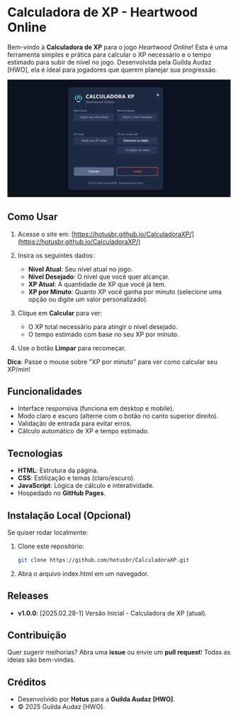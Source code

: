 # Calculadora de XP - Heartwood Online

Bem-vindo à **Calculadora de XP** para o jogo *Heartwood Online*! Esta é uma ferramenta simples e prática para calcular o XP necessário e o tempo estimado para subir de nível no jogo. Desenvolvida pela Guilda Audaz [HWO], ela é ideal para jogadores que querem planejar sua progressão.

![Calculadora de XP](assets/Screenshot.png)


## Como Usar

1. Acesse o site em: [https://hotusbr.github.io/CalculadoraXP/](https://hotusbr.github.io/CalculadoraXP/)

2. Insira os seguintes dados:
   - **Nível Atual**: Seu nível atual no jogo.
   - **Nível Desejado**: O nível que você quer alcançar.
   - **XP Atual**: A quantidade de XP que você já tem.
   - **XP por Minuto**: Quanto XP você ganha por minuto (selecione uma opção ou digite um valor personalizado).

3. Clique em **Calcular** para ver:
   - O XP total necessário para atingir o nível desejado.
   - O tempo estimado com base no seu XP por minuto.

4. Use o botão **Limpar** para recomeçar.

**Dica**: Passe o mouse sobre "XP por minuto" para ver como calcular seu XP/min!


## Funcionalidades
- Interface responsiva (funciona em desktop e mobile).
- Modo claro e escuro (alterne com o botão no canto superior direito).
- Validação de entrada para evitar erros.
- Cálculo automático de XP e tempo estimado.


## Tecnologias
- **HTML**: Estrutura da página.
- **CSS**: Estilização e temas (claro/escuro).
- **JavaScript**: Lógica de cálculo e interatividade.
- Hospedado no **GitHub Pages**.


## Instalação Local (Opcional)
Se quiser rodar localmente:
1. Clone este repositório:
   ```bash
   git clone https://github.com/hotusbr/CalculadoraXP.git

2. Abra o arquivo index.html em um navegador.
   

## Releases
   - **v1.0.0**: [2025.02.28-1] Versão Inicial - Calculadora de XP (atual).


## Contribuição
Quer sugerir melhorias? Abra uma **issue** ou envie um **pull request**! Todas as ideias são bem-vindas.


## Créditos
- Desenvolvido por **Hotus** para a **Guilda Audaz [HWO]**.
- © 2025 Guilda Audaz [HWO].
